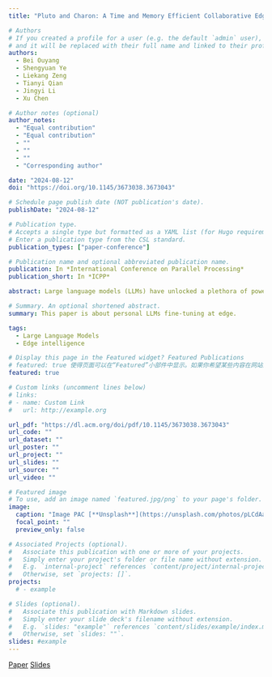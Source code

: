 ```yaml
---
title: "Pluto and Charon: A Time and Memory Efficient Collaborative Edge AI Framework for Personal LLMs Fine-Tuning"

# Authors
# If you created a profile for a user (e.g. the default `admin` user), write the username (folder name) here
# and it will be replaced with their full name and linked to their profile.
authors:
  - Bei Ouyang
  - Shengyuan Ye
  - Liekang Zeng
  - Tianyi Qian
  - Jingyi Li
  - Xu Chen

# Author notes (optional)
author_notes:
  - "Equal contribution"
  - "Equal contribution"
  - ""
  - ""
  - ""
  - "Corresponding author"

date: "2024-08-12"
doi: "https://doi.org/10.1145/3673038.3673043"

# Schedule page publish date (NOT publication's date).
publishDate: "2024-08-12"

# Publication type.
# Accepts a single type but formatted as a YAML list (for Hugo requirements).
# Enter a publication type from the CSL standard.
publication_types: ["paper-conference"]

# Publication name and optional abbreviated publication name.
publication: In *International Conference on Parallel Processing*
publication_short: In *ICPP*

abstract: Large language models (LLMs) have unlocked a plethora of powerful applications at the network edge, such as intelligent personal assistants. Data privacy and security concerns have prompted a shift towards edge-based fine-tuning of personal LLMs, away from cloud reliance. However, this raises issues of computational intensity and resource scarcity, hindering training efficiency and feasibility. While current studies investigate parameter-efficient fine-tuning (PEFT) techniques to mitigate resource constraints, our analysis indicates that these techniques are not sufficiently resource-efficient for edge devices. Other studies focus on exploiting the potential of edge devices through resource management optimization, yet are ultimately bottlenecked by the resource wall of individual devices. To tackle these challenges, we propose Pluto and Charon (PAC), a time and memory efficient collaborative edge AI framework for personal LLMs fine-tuning. PAC breaks the resource wall of personal LLMs fine-tuning with a sophisticated algorithm-system codesign. (1) Algorithmically, PAC implements a personal LLMs finetuning technique that is efficient in terms of parameters, time, and memory. It utilizes Parallel Adapters to circumvent the need for a full backward pass through the LLM backbone. Additionally, an activation cache mechanism further streamlining the process by negating the necessity for repeated forward passes across multiple epochs. (2) Systematically, PAC leverages edge devices in close proximity, pooling them as a collective resource for in-situ personal LLMs fine-tuning, utilizing a hybrid data and pipeline parallelism to orchestrate distributed training. The use of the activation cache eliminates the need for forward pass through the LLM backbone, enabling exclusive fine-tuning of the Parallel Adapters using data parallelism. Extensive evaluation based on prototype implementation demonstrates that PAC remarkably outperforms state-of-the-art approaches, achieving up to 8.64× end-to-end speedup and up to 88.16% reduction in memory footprint.

# Summary. An optional shortened abstract.
summary: This paper is about personal LLMs fine-tuning at edge.

tags:
  - Large Language Models
  - Edge intelligence

# Display this page in the Featured widget? Featured Publications
# featured: true 使得页面可以在“Featured”小部件中显示。如果你希望某些内容在网站上被突出展示，通过设置这个属性可以将它们放在更显眼的位置。
featured: true

# Custom links (uncomment lines below)
# links:
# - name: Custom Link
#   url: http://example.org

url_pdf: "https://dl.acm.org/doi/pdf/10.1145/3673038.3673043"
url_code: ""
url_dataset: ""
url_poster: ""
url_project: ""
url_slides: ""
url_source: ""
url_video: ""

# Featured image
# To use, add an image named `featured.jpg/png` to your page's folder.
image:
  caption: "Image PAC [**Unsplash**](https://unsplash.com/photos/pLCdAaMFLTE)"
  focal_point: ""
  preview_only: false

# Associated Projects (optional).
#   Associate this publication with one or more of your projects.
#   Simply enter your project's folder or file name without extension.
#   E.g. `internal-project` references `content/project/internal-project/index.md`.
#   Otherwise, set `projects: []`.
projects:
  # - example

# Slides (optional).
#   Associate this publication with Markdown slides.
#   Simply enter your slide deck's filename without extension.
#   E.g. `slides: "example"` references `content/slides/example/index.md`.
#   Otherwise, set `slides: ""`.
slides: #example
---
```


<!-- {{% callout note %}}
Click the _Cite_ button above to demo the feature to enable visitors to import publication metadata into their reference management software.
{{% /callout %}}

{{% callout note %}}
Create your slides in Markdown - click the _Slides_ button to check out the example.
{{% /callout %}}

Add the publication's **full text** or **supplementary notes** here. You can use rich formatting such as including [code, math, and images](https://docs.hugoblox.com/content/writing-markdown-latex/). -->

[Paper](conference-paper.pdf)
[Slides](PAC_slides.pdf)
